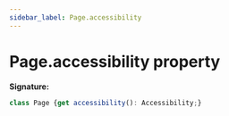 ```yaml
---
sidebar_label: Page.accessibility
---
```

# Page.accessibility property

**Signature:**

```typescript
class Page {get accessibility(): Accessibility;}
```
